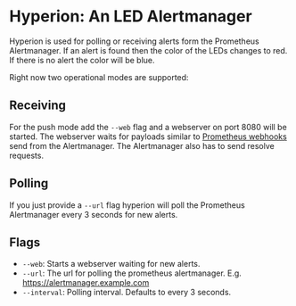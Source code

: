 # Hyperion: An LED Alertmanager

Hyperion is used for polling or receiving alerts form the Prometheus
Alertmanager.  If an alert is found then the color of the LEDs changes to
red. If there is no alert the color will be blue.

Right now two operational modes are supported:

## Receiving

For the push mode add the `--web` flag and a webserver on port 8080 will be
started.  The webserver waits for payloads similar
to
[Prometheus webhooks](https://prometheus.io/docs/alerting/configuration/#webhook-receiver-%3Cwebhook_config%3E) send
from the Alertmanager. The Alertmanager also has to send resolve requests.

## Polling

If you just provide a `--url` flag hyperion will poll the Prometheus
Alertmanager every 3 seconds for new alerts.

## Flags

 * `--web`: Starts a webserver waiting for new alerts.
 * `--url`: The url for polling the prometheus
   alertmanager. E.g. https://alertmanager.example.com
 * `--interval`: Polling interval. Defaults to every 3 seconds.
